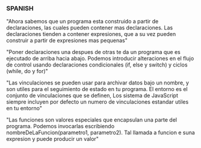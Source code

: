 ### SPANISH

<p text-align="center">"Ahora sabemos que un programa esta construido a partir de declaraciones, las cuales pueden contener mas declaraciones. Las declaraciones tienden a contener expresiones, que a su vez pueden construir a partir de expresiones mas pequenas"</p>

<p text-align="center">"Poner declaraciones una despues de otras te da un programa que es ejecutado de arriba hacia abajo. Podemos introducir alteraciones en el flujo de control usando declaraciones condicionales (if, else y switch) y ciclos (while, do y for)"</p>

<p text-align="center">"Las vinculaciones se pueden usar para archivar datos bajo un nombre, y son utiles para el seguimiento de estado en tu programa. El entorno es el conjunto de vinculaciones que se definen, Los sistema de JavaScript siempre incluyen por defecto un numero de vinculaciones estandar utiles en tu entorno"</p>

<p text-align="center">"Las funciones son valores especiales que encapsulan una parte del programa. Podemos invocarlas escribiendo nombreDeLaFuncion(parametro1, parametro2). Tal llamada a funcion e suna expresion y puede producir un valor"</p>